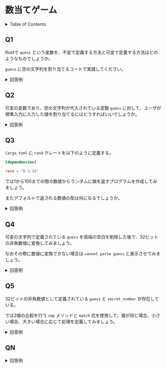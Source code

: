 # 数当てゲーム

<!-- START doctoc generated TOC please keep comment here to allow auto update -->
<!-- DON'T EDIT THIS SECTION, INSTEAD RE-RUN doctoc TO UPDATE -->
<details>
<summary>Table of Contents</summary>

- [Q1](#q1)
- [Q2](#q2)
- [Q3](#q3)
- [Q4](#q4)
- [QN](#qn)

</details>
<!-- END doctoc generated TOC please keep comment here to allow auto update -->

## Q1

Rustで `quess` という変数を、不変で定義する方法と可変で定義する方法はどのようなものでしょうか。

`guess` に空の文字列を割り当てるコードで実践してください。

<details>
<summary>回答例</summary>

Rustでは標準で変数は不変 (`immutable`) で定義される。

```rust
let guess = String::new();
```

可変 (`mutable`) で定義したい場合には変数宣言に `mut` を付ける必要がある。

```rust
let mut guess = String::new();
```

</details>

## Q2

可変の変数であり、空の文字列が代入されている変数 `guess` に対して、ユーザが標準入力に入力した値を割り当てるにはどうすればいいでしょうか。

<details>
<summary>回答例</summary>

まずは変数が以下の形で定義されているとする。

```rust
let mut guess = String::new();
```

標準入力を使用するには、標準ライブラリ `std` の入出力ライブラリ `io` をスコープに含める必要がある。

```rust
use std::io;
```

標準入力は、入出力ライブラリ `io` に定義されている `stdin` という静的メソッドの、`read_line` を使用する。

```rust
io::stdin().read_line(&mut guess)
    .expect("Failed to read line");
```

`&` を使用することで宣言済みの変数の参照を取得することができる。また参照もデフォルトで不変なので、可変にして変数にデータを格納している。

`expect` を使用することで、`real_line()` が `Err` 列挙子を返した場合に、引数の値を出力してプログラムをクラッシュさせることができる。
 
</details>

## Q3

`Cargo.toml` に `rand` クレートを以下のように定義する。

```toml
[dependencies]

rand = "0.3.14"
```

では1から100までの間の数値からランダムに値を返すプログラムを作成してみましょう。

またデフォルトで返される数値の型は何になるでしょうか。

<details>
<summary>回答例</summary>

乱数生成器が実装するメソッドを使用するトレイトを宣言しておく。

```rust
use rand::Rng;
```

後は `rand` パッケージ内の `thread_rng` 関数を使用して乱数生成器を取得し、乱数生成器が有している `gen_range` メソッドを使用して、乱数を生成する値の範囲を決めればいい

```rust
// 値域は [1, 101) であり上限は含まない
let secret_number = rand::thread_rng().gen_range(1, 101);
```

返される数値はデフォルトでは `u32` の32ビットの非負数値として定義されている。

</details>

## Q4

可変の文字列で定義されている `guess` を両端の空白を削除した後で、32ビットの非負数値に変換してみましょう。

なおその際に数値に変換できない場合は `cannot parse guess` と表示させてみましょう。

<details>
<summary>回答例</summary>

文字列の `trim()` メソッドを使用することで両端の空白を削除できる。

また `parse()` メソッドを使用することで数値に変換できる。ただし、明示的に数字の型を指定する必要がある。

```rust
let guess: u32 = guess.trim().parse();
```

ただし上記の `parse()` メソッドの返り値は列挙型である `std::result::Result` であり32ビットの非負数値に変換できない。

そこで列挙型に `match` 式で評価して、それぞれの列挙子に応じた処理を実装する必要がある。

```rust
let guess: u32 = match guess.trim().parse() {
    Ok(num) => num,
    Err(_) => println!("cannot parse guess"),
}
```

</details>

## Q5

32ビットの非負数値として定義されている `guess` と `secret_number` が存在している。

では2値の比較を行う `cmp` メソッドと `match` 式を使用して、値が同じ場合、小さい場合、大きい場合に応じて処理を定義してみましょう。

<details>
<summary>回答例</summary>

`cmp` メソッドは返り値の列挙子として `std::cmp::Ordering` で定義されている列挙子を返す。

そこでまずは該当の列挙子をスコープに含めておく。

```rust
use std::cmp::Ordering;
```

次に `match` 式を使用して列挙子に応じて処理を実装する。

```rust
match guess.cmp(&secret_number) {
    Ordering::Less => println!("Too small"),
    Ordering::Greater => println!("Too small"),
    Ordering::Equal => {
        println!("You win");
        break;
    }
}
```

</details>

## QN

<details>
<summary>回答例</summary>
</details>
